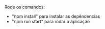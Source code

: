 Rode os comandos:

- "npm install" para instalar as depêndencias 
- "npm run start" para rodar a aplicação
